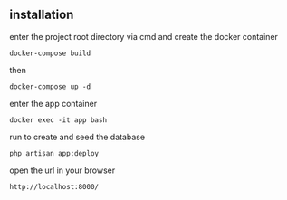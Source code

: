 ## installation

enter the project root directory via cmd and create the docker container  

```
docker-compose build
```

then


```
docker-compose up -d
```
enter the app container  
```
docker exec -it app bash
```

run to create and seed the database 
```
php artisan app:deploy
```

open the url in your browser
```
http://localhost:8000/
```


